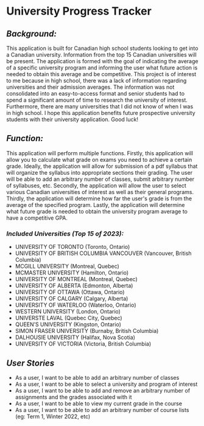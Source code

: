# **University Progress Tracker**

## *Background:*
This application is built for Canadian high school students looking to get into a
Canadian university. Information from the top 15 Canadian universities will be present. The application is formed with 
the goal of indicating the average of a specific university program and informing the user what future action is needed
to obtain this average and be competitive. This project is of interest to me because in high school,
there was a lack of information regarding universities and their admission averages. 
The information was not consolidated into an easy-to-access format and senior students 
had to spend a significant amount of time to research the university of interest. Furthermore,
there are many universities that I did not know of when I was in high school. I hope this application
benefits future prospective university students with their university application. Good luck! 

## *Function:*
This application will perform multiple functions. Firstly, this application will allow you to calculate
what grade on exams you need to achieve a certain grade. Ideally, the application will allow for submission
of a pdf syllabus that will organize the syllabus into appropriate sections their grading. The user will be 
able to add an arbitrary number of classes, submit arbitrary number of syllabuses, etc. Secondly, the application
will allow the user to select various Canadian universities of interest as well as their general programs. Thirdly, 
the application will determine how far the user's grade is from the average of the specified program. Lastly, the
application will determine what future grade is needed to obtain the university program average to have a competitive 
GPA. 

### *Included Universities (Top 15 of 2023):*
- UNIVERSITY OF TORONTO (Toronto, Ontario)
- UNIVERSITY OF BRITISH COLUMBIA VANCOUVER (Vancouver, British Columbia)
- MCGILL UNIVERSITY (Montreal, Quebec)
- MCMASTER UNIVERSITY (Hamilton, Ontario)
- UNIVERSITY OF MONTREAL (Montreal, Quebec)
- UNIVERSITY OF ALBERTA (Edmonton, Alberta)
- UNIVERSITY OF OTTAWA (Ottawa, Ontario)
- UNIVERSITY OF CALGARY (Calgary, Alberta)
- UNIVERSITY OF WATERLOO (Waterloo, Ontario)
- WESTERN UNIVERSITY (London, Ontario)
- UNIVERSTE LAVAL (Quebec City, Quebec)
- QUEEN’S UNIVERSITY (Kingston, Ontario)
- SIMON FRASER UNIVERSITY (Burnaby, British Columbia)
- DALHOUSIE UNIVERSITY (Halifax, Nova Scotia)
- UNIVERSITY OF VICTORIA (Victoria, British Columbia)


[//]: # (An example of text with **bold** and *italic* fonts.  )

## *User Stories*
- As a user, I want to be able to add an arbitrary number of classes 
- As a user, I want to be able to select a university and program of interest
- As a user, I want to be able to add and remove an arbitrary number of assignments and the grades associated with it
- As a user, I want to be able to view my current grade in the course
- As a user, I want to be able to add an arbitrary number of course lists (eg: Term 1, Winter 2022, etc)
